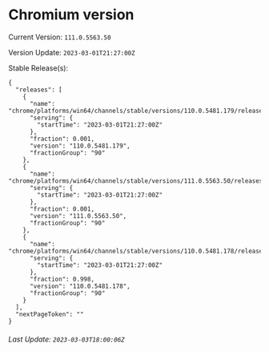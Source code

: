# Chromium version

Current Version: `111.0.5563.50`

Version Update: `2023-03-01T21:27:00Z`

Stable Release(s):
```
{
  "releases": [
    {
      "name": "chrome/platforms/win64/channels/stable/versions/110.0.5481.179/releases/1677706020",
      "serving": {
        "startTime": "2023-03-01T21:27:00Z"
      },
      "fraction": 0.001,
      "version": "110.0.5481.179",
      "fractionGroup": "90"
    },
    {
      "name": "chrome/platforms/win64/channels/stable/versions/111.0.5563.50/releases/1677706020",
      "serving": {
        "startTime": "2023-03-01T21:27:00Z"
      },
      "fraction": 0.001,
      "version": "111.0.5563.50",
      "fractionGroup": "90"
    },
    {
      "name": "chrome/platforms/win64/channels/stable/versions/110.0.5481.178/releases/1677706020",
      "serving": {
        "startTime": "2023-03-01T21:27:00Z"
      },
      "fraction": 0.998,
      "version": "110.0.5481.178",
      "fractionGroup": "90"
    }
  ],
  "nextPageToken": ""
}
```

###### Last Update: `2023-03-03T18:00:06Z`
        